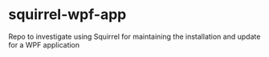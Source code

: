 # squirrel-wpf-app
Repo to investigate using Squirrel for maintaining the installation and update for a WPF application
